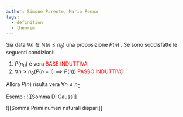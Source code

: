 ```yaml
---
author: Simone Parente, Mario Penna
tags:
  - definition
  - theorem
---
```

Sia data $\forall n \in \mathbb{N} (n \leq n_0)$ una proposizione $P(n)$ .
Se sono soddisfatte le seguenti condizioni:
1. $P(n_0)$ è vera <span style="color:red">BASE INDUTTIVA</span>
2. $\forall n>n_0 (P(n-1) \implies P(n))$  <span style="color:red">PASSO INDUTTIVO</span>

Allora $P(n)$ risulta vera $\forall n\leq n_0$

Esempi:
![[Somma Di Gauss]]

![[Somma Primi numeri naturali dispari]]